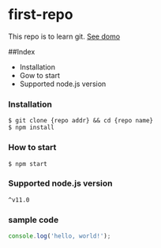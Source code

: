 # first-repo

This repo is to learn git.
[See domo](https://www.google.com)

##Index

- Installation
- Gow to start
- Supported node.js version

### Installation

```shell
$ git clone {repo addr} && cd {repo name}
$ npm install
```

### How to start

`$ npm start`

### Supported node.js version

`^v11.0`

### sample code

```javascript
console.log('hello, world!');
